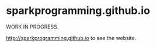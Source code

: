 # sparkprogramming.github.io

WORK IN PROGRESS.

http://sparkprogramming.github.io to see the website.
